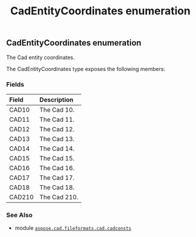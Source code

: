 ﻿---
title: CadEntityCoordinates enumeration
second_title: Aspose.CAD for Python via .NET API References
description: 
type: docs
weight: 110
url: /aspose.cad.fileformats.cad.cadconsts/cadentitycoordinates/
is_root: false
---

## CadEntityCoordinates enumeration

The Cad entity coordinates.



The CadEntityCoordinates type exposes the following members:

### Fields
| Field | Description |
| :- | :- |
| CAD10 | The Cad 10. |
| CAD11 | The Cad 11. |
| CAD12 | The Cad 12. |
| CAD13 | The Cad 13. |
| CAD14 | The Cad 14. |
| CAD15 | The Cad 15. |
| CAD16 | The Cad 16. |
| CAD17 | The Cad 17. |
| CAD18 | The Cad 18. |
| CAD210 | The Cad 210. |



### See Also
* module [`aspose.cad.fileformats.cad.cadconsts`](..)
